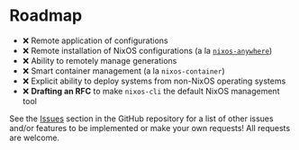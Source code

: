 # Roadmap

- ❌ Remote application of configurations
- ❌ Remote installation of NixOS configurations (a la
  [`nixos-anywhere`](https;//github.com/numtide/nixos-anywhere))
- ❌ Ability to remotely manage generations
- ❌ Smart container management (a la `nixos-container`)
- ❌ Explicit ability to deploy systems from non-NixOS operating systems
- ❌ **Drafting an RFC** to make `nixos-cli` the default NixOS management tool

See the [Issues](https://github.com/nix-community/nixos-cli/issues) section in
the GitHub repository for a list of other issues and/or features to be
implemented or make your own requests! All requests are welcome.

